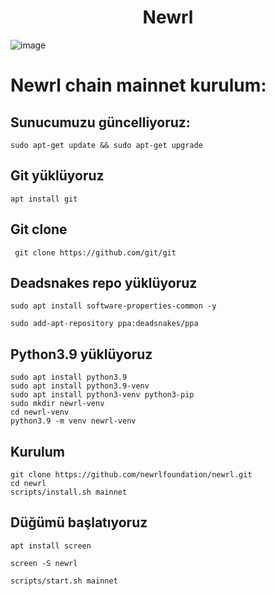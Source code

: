 <h1 align="center"> Newrl </h1>

![image](https://user-images.githubusercontent.com/101149671/194660242-7679c111-df7a-49fd-b9eb-1d83cd5e010f.png)

# Newrl chain mainnet kurulum:

## Sunucumuzu güncelliyoruz:
```
sudo apt-get update && sudo apt-get upgrade
```

## Git yüklüyoruz
```
apt install git
```
## Git clone
```
 git clone https://github.com/git/git
```
## Deadsnakes repo yüklüyoruz

```
sudo apt install software-properties-common -y
```
```
sudo add-apt-repository ppa:deadsnakes/ppa
```
## Python3.9  yüklüyoruz
```
sudo apt install python3.9
sudo apt install python3.9-venv
sudo apt install python3-venv python3-pip
sudo mkdir newrl-venv
cd newrl-venv
python3.9 -m venv newrl-venv
```
## Kurulum
```
git clone https://github.com/newrlfoundation/newrl.git
cd newrl
scripts/install.sh mainnet
```

## Düğümü başlatıyoruz
```
apt install screen
```

```
screen -S newrl
```

```
scripts/start.sh mainnet
```
